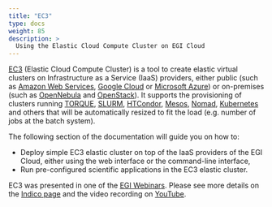 ```yaml
---
title: "EC3"
type: docs
weight: 85
description: >
  Using the Elastic Cloud Compute Cluster on EGI Cloud
---
```


[EC3](http://servproject.i3m.upv.es/ec3/) (Elastic Cloud Compute Cluster) is a
tool to create elastic virtual clusters on Infrastructure as a Service (IaaS)
providers, either public (such as
[Amazon Web Services](https://aws.amazon.com/),
[Google Cloud](http://cloud.google.com/) or
[Microsoft Azure](http://azure.microsoft.com/)) or on-premises (such as
[OpenNebula](http://www.opennebula.org/) and
[OpenStack](http://www.openstack.org/)). It supports the provisioning of
clusters running [TORQUE](https://github.com/adaptivecomputing/torque),
[SLURM](http://slurm.schedmd.com/),
[HTCondor](https://research.cs.wisc.edu/htcondor/),
[Mesos](http://mesos.apache.org/), [Nomad](https://www.nomadproject.io/),
[Kubernetes](https://kubernetes.io/) and others that will be automatically
resized to fit the load (e.g. number of jobs at the batch system).

The following section of the documentation will guide you on how to:

- Deploy simple EC3 elastic cluster on top of the IaaS providers of the EGI
  Cloud, either using the web interface or the command-line interface,
- Run pre-configured scientific applications in the EC3 elastic cluster.

EC3 was presented in one of the [EGI Webinars](https://www.egi.eu/webinars/).
Please see more details on the [Indico page](https://indico.egi.eu/event/5092/)
and the video recording on [YouTube](https://youtu.be/cN0tTBjV3I8).
